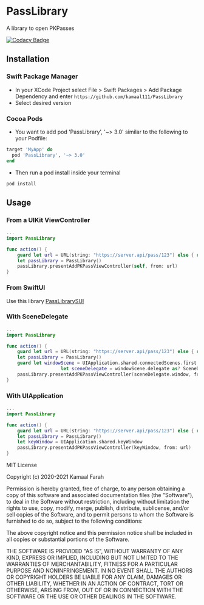 # PassLibrary

A library to open PKPasses

[![Codacy Badge](https://app.codacy.com/project/badge/Grade/93f62ad927354005bace45e6bff5346f)](https://www.codacy.com/manual/kamaal111/PassLibrary?utm_source=github.com&utm_medium=referral&utm_content=kamaal111/PassLibrary&utm_campaign=Badge_Grade)

## Installation

### Swift Package Manager

- In your XCode Project select File > Swift Packages > Add Package Dependency and enter `https://github.com/kamaal111/PassLibrary`
- Select desired version

### Cocoa Pods

- You want to add pod 'PassLibrary', '~> 3.0' similar to the following to your Podfile:

```ruby
target 'MyApp' do
  pod 'PassLibrary', '~> 3.0'
end
```

- Then run a pod install inside your terminal

```bash
pod install
```

## Usage

### From a UIKit ViewController

```swift
...
import PassLibrary

func action() {
    guard let url = URL(string: "https://server.api/pass/123") else { return }
    let passLibrary = PassLibrary()
    passLibrary.presentAddPKPassViewController(self, from: url)
}
```

### From SwiftUI

Use this library [PassLibrarySUI](https://github.com/kamaal111/PassLibrarySUI)

### With SceneDelegate

```swift
...
import PassLibrary

func action() {
    guard let url = URL(string: "https://server.api/pass/123") else { return }
    let passLibrary = PassLibrary()
    guard let windowScene = UIApplication.shared.connectedScenes.first as? UIWindowScene,
                    let sceneDelegate = windowScene.delegate as? SceneDelegate else { return }
    passLibrary.presentAddPKPassViewController(sceneDelegate.window, from: url)
}
```

### With UIApplication

```swift
...
import PassLibrary

func action() {
    guard let url = URL(string: "https://server.api/pass/123") else { return }
    let passLibrary = PassLibrary()
    let keyWindow = UIApplication.shared.keyWindow
    passLibrary.presentAddPKPassViewController(keyWindow, from: url)
}
```

MIT License

Copyright (c) 2020-2021 Kamaal Farah

Permission is hereby granted, free of charge, to any person obtaining a copy
of this software and associated documentation files (the "Software"), to deal
in the Software without restriction, including without limitation the rights
to use, copy, modify, merge, publish, distribute, sublicense, and/or sell
copies of the Software, and to permit persons to whom the Software is
furnished to do so, subject to the following conditions:

The above copyright notice and this permission notice shall be included in all
copies or substantial portions of the Software.

THE SOFTWARE IS PROVIDED "AS IS", WITHOUT WARRANTY OF ANY KIND, EXPRESS OR
IMPLIED, INCLUDING BUT NOT LIMITED TO THE WARRANTIES OF MERCHANTABILITY,
FITNESS FOR A PARTICULAR PURPOSE AND NONINFRINGEMENT. IN NO EVENT SHALL THE
AUTHORS OR COPYRIGHT HOLDERS BE LIABLE FOR ANY CLAIM, DAMAGES OR OTHER
LIABILITY, WHETHER IN AN ACTION OF CONTRACT, TORT OR OTHERWISE, ARISING FROM,
OUT OF OR IN CONNECTION WITH THE SOFTWARE OR THE USE OR OTHER DEALINGS IN THE
SOFTWARE.
